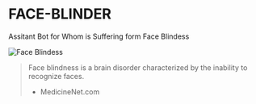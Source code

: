 # FACE-BLINDER

Assitant Bot for Whom is Suffering form Face Blindess

![Face Blindess](https://zixia.github.io/face-blinder/images/face-blindess.jpg)

> Face blindness is a brain disorder characterized by the inability to recognize faces.
> - MedicineNet.com

